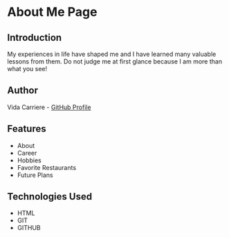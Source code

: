 # About Me Page

## Introduction

My experiences in life have shaped me and I have learned many valuable lessons from them. Do not judge me at first glance because I am more than what you see!<br>

## Author

Vida Carriere - [GitHub Profile](https://github.com/hattie2801)

## Features

- About 
- Career
- Hobbies
- Favorite Restaurants
- Future Plans

## Technologies Used

- HTML
- GIT
- GITHUB


